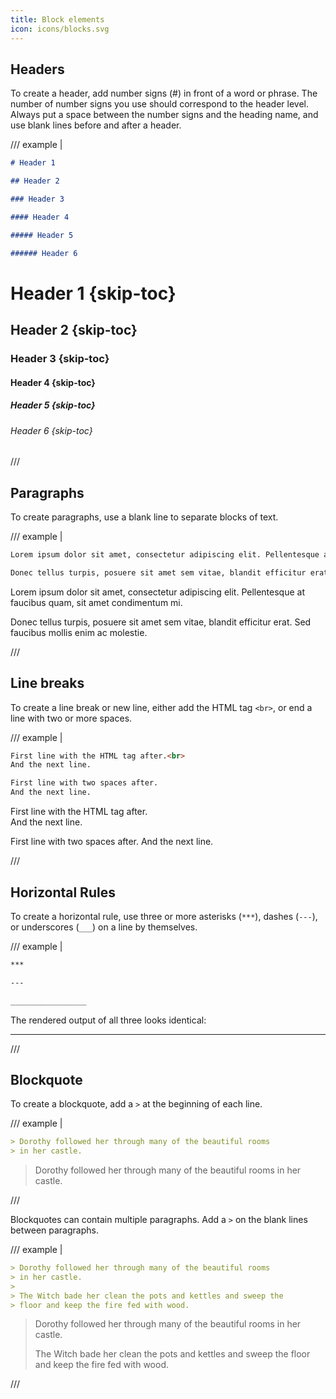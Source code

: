 ```yaml
---
title: Block elements
icon: icons/blocks.svg
---
```


## Headers

To create a header, add number signs (#) in front of a word or phrase. The number of number signs you use should correspond to the header level.
Always put a space between the number signs and the heading name, and use blank lines before and after a header.

/// example |

```md
# Header 1

## Header 2

### Header 3

#### Header 4

##### Header 5

###### Header 6
```

# Header 1 {skip-toc}

## Header 2 {skip-toc}

### Header 3 {skip-toc}

#### Header 4 {skip-toc}

##### Header 5 {skip-toc}

###### Header 6 {skip-toc}

///


## Paragraphs

To create paragraphs, use a blank line to separate blocks of text.

/// example |

```md
Lorem ipsum dolor sit amet, consectetur adipiscing elit. Pellentesque at faucibus quam, sit amet condimentum mi.

Donec tellus turpis, posuere sit amet sem vitae, blandit efficitur erat. Sed faucibus mollis enim ac molestie.
```

Lorem ipsum dolor sit amet, consectetur adipiscing elit. Pellentesque at faucibus quam, sit amet condimentum mi.

Donec tellus turpis, posuere sit amet sem vitae, blandit efficitur erat. Sed faucibus mollis enim ac molestie.

///


## Line breaks

To create a line break or new line, either add the HTML tag `<br>`, or end a line with two or more spaces.

/// example |

```md
First line with the HTML tag after.<br>
And the next line.

First line with two spaces after.
And the next line.
```

First line with the HTML tag after.<br>
And the next line.

First line with two spaces after.
And the next line.

///


## Horizontal Rules

To create a horizontal rule, use three or more asterisks (`***`), dashes (`---`), or underscores (`___`) on a line by themselves.

/// example |

```md
***

---

_________________
```

The rendered output of all three looks identical:

---

///


## Blockquote

To create a blockquote, add a `>` at the beginning of each line.

/// example |

```md
> Dorothy followed her through many of the beautiful rooms
> in her castle.
```


> Dorothy followed her through many of the beautiful rooms
> in her castle.

///

Blockquotes can contain multiple paragraphs. Add a `>` on the blank lines between paragraphs.

/// example |

```md
> Dorothy followed her through many of the beautiful rooms
> in her castle.
>
> The Witch bade her clean the pots and kettles and sweep the
> floor and keep the fire fed with wood.
```

> Dorothy followed her through many of the beautiful rooms
> in her castle.
>
> The Witch bade her clean the pots and kettles and sweep the
> floor and keep the fire fed with wood.

///

